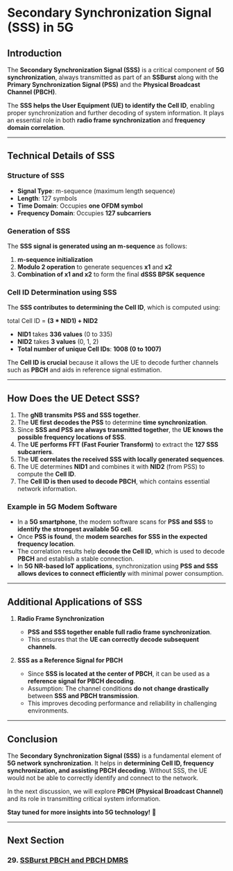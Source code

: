 # **Secondary Synchronization Signal (SSS) in 5G**

## **Introduction**
The **Secondary Synchronization Signal (SSS)** is a critical component of **5G synchronization**, always transmitted as part of an **SSBurst** along with the **Primary Synchronization Signal (PSS)** and the **Physical Broadcast Channel (PBCH)**.

The **SSS helps the User Equipment (UE) to identify the Cell ID**, enabling proper synchronization and further decoding of system information. It plays an essential role in both **radio frame synchronization** and **frequency domain correlation**.

---

## **Technical Details of SSS**
### **Structure of SSS**
- **Signal Type**: m-sequence (maximum length sequence)
- **Length**: 127 symbols
- **Time Domain**: Occupies **one OFDM symbol**
- **Frequency Domain**: Occupies **127 subcarriers**

### **Generation of SSS**
The **SSS signal is generated using an m-sequence** as follows:
1. **m-sequence initialization**
2. **Modulo 2 operation** to generate sequences **x1** and **x2**
3. **Combination of x1 and x2** to form the final **dSSS BPSK sequence**

### **Cell ID Determination using SSS**
The **SSS contributes to determining the Cell ID**, which is computed using:

total Cell ID = **(3 * NID1) + NID2**

- **NID1** takes **336 values** (0 to 335)
- **NID2** takes **3 values** (0, 1, 2)
- **Total number of unique Cell IDs**: **1008 (0 to 1007)**

The **Cell ID is crucial** because it allows the UE to decode further channels such as **PBCH** and aids in reference signal estimation.

---

## **How Does the UE Detect SSS?**
1. The **gNB transmits PSS and SSS together**.
2. The **UE first decodes the PSS** to determine **time synchronization**.
3. Since **SSS and PSS are always transmitted together**, the **UE knows the possible frequency locations of SSS**.
4. The **UE performs FFT (Fast Fourier Transform)** to extract the **127 SSS subcarriers**.
5. The **UE correlates the received SSS with locally generated sequences**.
6. The UE determines **NID1** and combines it with **NID2** (from PSS) to compute the **Cell ID**.
7. The **Cell ID is then used to decode PBCH**, which contains essential network information.

### **Example in 5G Modem Software**
- In a **5G smartphone**, the modem software scans for **PSS and SSS** to **identify the strongest available 5G cell**.
- Once **PSS is found**, the **modem searches for SSS in the expected frequency location**.
- The correlation results help **decode the Cell ID**, which is used to decode **PBCH** and establish a stable connection.
- In **5G NR-based IoT applications**, synchronization using **PSS and SSS allows devices to connect efficiently** with minimal power consumption.

---

## **Additional Applications of SSS**
1. **Radio Frame Synchronization**
   - **PSS and SSS together enable full radio frame synchronization**.
   - This ensures that the **UE can correctly decode subsequent channels**.

2. **SSS as a Reference Signal for PBCH**
   - Since **SSS is located at the center of PBCH**, it can be used as a **reference signal for PBCH decoding**.
   - Assumption: The channel conditions **do not change drastically** between **SSS and PBCH transmission**.
   - This improves decoding performance and reliability in challenging environments.

---

## **Conclusion**
The **Secondary Synchronization Signal (SSS)** is a fundamental element of **5G network synchronization**. It helps in **determining Cell ID, frequency synchronization, and assisting PBCH decoding**. Without SSS, the UE would not be able to correctly identify and connect to the network.

In the next discussion, we will explore **PBCH (Physical Broadcast Channel)** and its role in transmitting critical system information.

**Stay tuned for more insights into 5G technology!** 🚀




---
## Next Section
### 29. [SSBurst PBCH and PBCH DMRS](SSBurst_PBCH_DMRS.md) 

